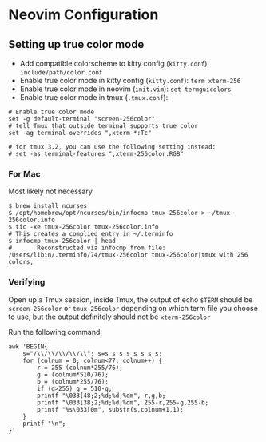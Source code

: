 # Neovim Configuration

## Setting up true color mode

- Add compatible colorscheme to kitty config (`kitty.conf`): `include/path/color.conf`
- Enable true color mode in kitty config (`kitty.conf`): `term xterm-256`
- Enable true color mode in neovim (`init.vim`): `set termguicolors`
- Enable true color mode in tmux (`.tmux.conf`):
```
# Enable true color mode
set -g default-terminal "screen-256color"
# tell Tmux that outside terminal supports true color
set -ag terminal-overrides ",xterm-*:Tc"

# for tmux 3.2, you can use the following setting instead:
# set -as terminal-features ",xterm-256color:RGB"
```

### For Mac

Most likely not necessary

```
$ brew install ncurses
$ /opt/homebrew/opt/ncurses/bin/infocmp tmux-256color > ~/tmux-256color.info
$ tic -xe tmux-256color tmux-256color.info
# This creates a complied entry in ~/.terminfo
$ infocmp tmux-256color | head
#       Reconstructed via infocmp from file: /Users/libin/.terminfo/74/tmux-256color tmux-256color|tmux with 256 colors,
```

### Verifying

Open up a Tmux session, inside Tmux, the output of echo `$TERM` should be
`screen-256color` or `tmux-256color` depending on which term file you choose to use,
but the output definitely should not be `xterm-256color`

Run the following command:
```
awk 'BEGIN{
    s="/\\/\\/\\/\\/\\"; s=s s s s s s s s;
    for (colnum = 0; colnum<77; colnum++) {
        r = 255-(colnum*255/76);
        g = (colnum*510/76);
        b = (colnum*255/76);
        if (g>255) g = 510-g;
        printf "\033[48;2;%d;%d;%dm", r,g,b;
        printf "\033[38;2;%d;%d;%dm", 255-r,255-g,255-b;
        printf "%s\033[0m", substr(s,colnum+1,1);
    }
    printf "\n";
}'
```

